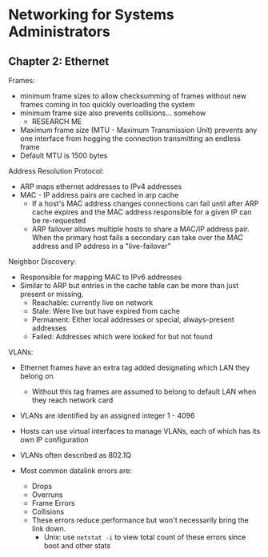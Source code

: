 # Networking for Systems Administrators

## Chapter 2: Ethernet

Frames:
- minimum frame sizes to allow checksumming of frames without new frames coming in too quickly overloading the system
- minimum frame size also prevents collisions... somehow
    - RESEARCH ME
- Maximum frame size (MTU - Maximum Transmission Unit) prevents any one interface from hogging the connection transmitting an endless frame
- Default MTU is 1500 bytes

Address Resolution Protocol:
- ARP maps ethernet addresses to IPv4 addresses
- MAC - IP address pairs are cached in arp cache
    - If a host's MAC address changes connections can fail until after ARP cache expires and the MAC address responsible for a given IP can be re-requested
    - ARP failover allows multiple hosts to share a MAC/IP address pair. When the primary host fails a secondary can take over the MAC address and IP address in a "live-failover"

Neighbor Discovery:
- Responsible for mapping MAC to IPv6 addresses
- Similar to ARP but entries in the cache table can be more than just present or missing. 
    - Reachable: currently live on network
    - Stale: Were live but have expired from cache
    - Permanent: Either local addresses or special, always-present addresses
    - Failed: Addresses which were looked for but not found

VLANs:
- Ethernet frames have an extra tag added designating which LAN they belong on
    - Without this tag frames are assumed to belong to default LAN when they reach network card
- VLANs are identified by an assigned integer 1 - 4096
- Hosts can use virtual interfaces to manage VLANs, each of which has its own IP configuration
- VLANs often described as 802.1Q

- Most common datalink errors are:
    - Drops
    - Overruns
    - Frame Errors
    - Collisions
    - These errors reduce performance but won't necessarily bring the link down.
        - Unix: use `netstat -i` to view total count of these errors since boot and other stats
 